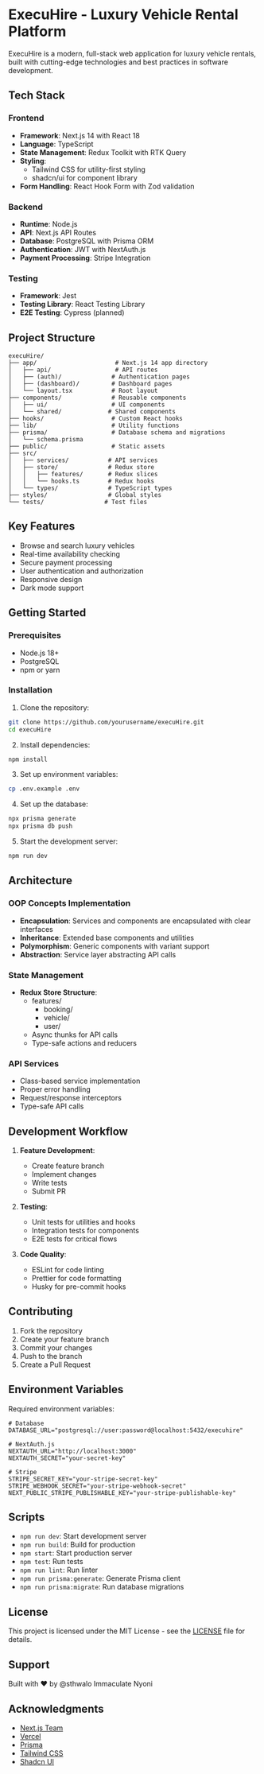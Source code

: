 # ExecuHire - Luxury Vehicle Rental Platform

ExecuHire is a modern, full-stack web application for luxury vehicle rentals, built with cutting-edge technologies and best practices in software development.

## Tech Stack

### Frontend
- **Framework**: Next.js 14 with React 18
- **Language**: TypeScript
- **State Management**: Redux Toolkit with RTK Query
- **Styling**: 
  - Tailwind CSS for utility-first styling
  - shadcn/ui for component library
- **Form Handling**: React Hook Form with Zod validation

### Backend
- **Runtime**: Node.js
- **API**: Next.js API Routes
- **Database**: PostgreSQL with Prisma ORM
- **Authentication**: JWT with NextAuth.js
- **Payment Processing**: Stripe Integration

### Testing
- **Framework**: Jest
- **Testing Library**: React Testing Library
- **E2E Testing**: Cypress (planned)

## Project Structure

```
execuHire/
├── app/                      # Next.js 14 app directory
│   ├── api/                  # API routes
│   ├── (auth)/              # Authentication pages
│   ├── (dashboard)/         # Dashboard pages
│   └── layout.tsx           # Root layout
├── components/              # Reusable components
│   ├── ui/                  # UI components
│   └── shared/             # Shared components
├── hooks/                   # Custom React hooks
├── lib/                     # Utility functions
├── prisma/                  # Database schema and migrations
│   └── schema.prisma       
├── public/                  # Static assets
├── src/
│   ├── services/           # API services
│   ├── store/              # Redux store
│   │   ├── features/       # Redux slices
│   │   └── hooks.ts        # Redux hooks
│   └── types/              # TypeScript types
├── styles/                 # Global styles
└── tests/                 # Test files
```

## Key Features

- Browse and search luxury vehicles
- Real-time availability checking
- Secure payment processing
- User authentication and authorization
- Responsive design
- Dark mode support

## Getting Started

### Prerequisites

- Node.js 18+
- PostgreSQL
- npm or yarn

### Installation

1. Clone the repository:
```bash
git clone https://github.com/yourusername/execuHire.git
cd execuHire
```

2. Install dependencies:
```bash
npm install
```

3. Set up environment variables:
```bash
cp .env.example .env
```

4. Set up the database:
```bash
npx prisma generate
npx prisma db push
```

5. Start the development server:
```bash
npm run dev
```

## Architecture

### OOP Concepts Implementation

- **Encapsulation**: Services and components are encapsulated with clear interfaces
- **Inheritance**: Extended base components and utilities
- **Polymorphism**: Generic components with variant support
- **Abstraction**: Service layer abstracting API calls

### State Management

- **Redux Store Structure**:
  - features/
    - booking/
    - vehicle/
    - user/
  - Async thunks for API calls
  - Type-safe actions and reducers

### API Services

- Class-based service implementation
- Proper error handling
- Request/response interceptors
- Type-safe API calls

## Development Workflow

1. **Feature Development**:
   - Create feature branch
   - Implement changes
   - Write tests
   - Submit PR

2. **Testing**:
   - Unit tests for utilities and hooks
   - Integration tests for components
   - E2E tests for critical flows

3. **Code Quality**:
   - ESLint for code linting
   - Prettier for code formatting
   - Husky for pre-commit hooks

## Contributing

1. Fork the repository
2. Create your feature branch
3. Commit your changes
4. Push to the branch
5. Create a Pull Request

## Environment Variables

Required environment variables:

```env
# Database
DATABASE_URL="postgresql://user:password@localhost:5432/execuhire"

# NextAuth.js
NEXTAUTH_URL="http://localhost:3000"
NEXTAUTH_SECRET="your-secret-key"

# Stripe
STRIPE_SECRET_KEY="your-stripe-secret-key"
STRIPE_WEBHOOK_SECRET="your-stripe-webhook-secret"
NEXT_PUBLIC_STRIPE_PUBLISHABLE_KEY="your-stripe-publishable-key"
```

## Scripts

- `npm run dev`: Start development server
- `npm run build`: Build for production
- `npm start`: Start production server
- `npm test`: Run tests
- `npm run lint`: Run linter
- `npm run prisma:generate`: Generate Prisma client
- `npm run prisma:migrate`: Run database migrations

## License

This project is licensed under the MIT License - see the [LICENSE](LICENSE) file for details.

## Support

Built with ❤️ by @sthwalo Immaculate Nyoni

## Acknowledgments

- [Next.js Team](https://nextjs.org)
- [Vercel](https://vercel.com)
- [Prisma](https://prisma.io)
- [Tailwind CSS](https://tailwindcss.com)
- [Shadcn UI](https://ui.shadcn.com)
